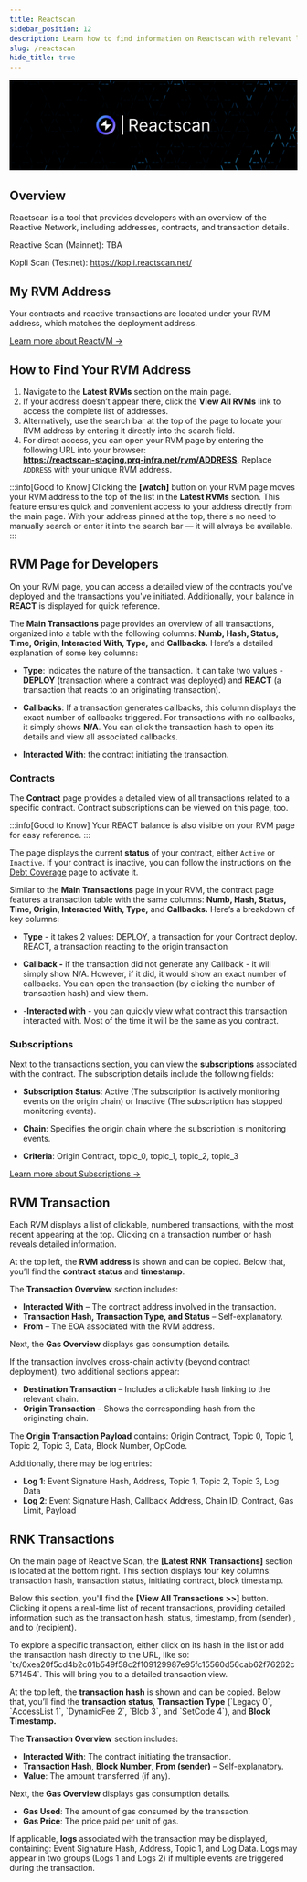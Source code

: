 ```yaml
---
title: Reactscan
sidebar_position: 12
description: Learn how to find information on Reactscan with relevant links and pictures.
slug: /reactscan
hide_title: true
---
```


![Economy](./img/reactscan.jpg)

## Overview 

Reactscan is a tool that provides developers with an overview of the Reactive Network, including addresses, contracts, and transaction details.

Reactive Scan (Mainnet): TBA

Kopli Scan (Testnet): https://kopli.reactscan.net/

## My RVM Address

Your contracts and reactive transactions are located under your RVM address, which matches the deployment address.

[Learn more about ReactVM →](./reactvm.md)

## How to Find Your RVM Address

1. Navigate to the **Latest RVMs** section on the main page.
2. If your address doesn’t appear there, click the **View All RVMs** link to access the complete list of addresses.
3. Alternatively, use the search bar at the top of the page to locate your RVM address by entering it directly into the search field.
4. For direct access, you can open your RVM page by entering the following URL into your browser:  
   **https://reactscan-staging.prq-infra.net/rvm/ADDRESS**. Replace `ADDRESS` with your unique RVM address.

:::info[Good to Know]
Clicking the **[watch]** button on your RVM page moves your RVM address to the top of the list in the **Latest RVMs** section. This feature ensures quick and convenient access to your address directly from the main page. With your address pinned at the top, there's no need to manually search or enter it into the search bar — it will always be available.
:::

## RVM Page for Developers

On your RVM page, you can access a detailed view of the contracts you've deployed and the transactions you've initiated. Additionally, your balance in **REACT** is displayed for quick reference.

The **Main Transactions** page provides an overview of all transactions, organized into a table with the following columns: **Numb, Hash, Status, Time, Origin, Interacted With, Type,** and **Callbacks.** Here’s a detailed explanation of some key columns:

- **Type**: indicates the nature of the transaction. It can take two values - **DEPLOY** (transaction where a contract was deployed) and **REACT** (a transaction that reacts to an originating transaction).

- **Callbacks**: If a transaction generates callbacks, this column displays the exact number of callbacks triggered. For transactions with no callbacks, it simply shows **N/A**. You can click the transaction hash to open its details and view all associated callbacks.

- **Interacted With**: the contract initiating the transaction.

### Contracts

The **Contract** page provides a detailed view of all transactions related to a specific contract. Contract subscriptions can be viewed on this page, too.

:::info[Good to Know]
Your REACT balance is also visible on your RVM page for easy reference.
:::

The page displays the current **status** of your contract, either `Active` or `Inactive`. If your contract is inactive, you can follow the instructions on the [Debt Coverage](./economy.md#direct-transfers) page to activate it.

Similar to the **Main Transactions** page in your RVM, the contract page features a transaction table with the same columns: **Numb, Hash, Status, Time, Origin, Interacted With, Type,** and **Callbacks.** Here’s a breakdown of key columns:

- **Type** - it takes 2 values: DEPLOY, a transaction for your Contract deploy. REACT, a transaction reacting to the origin transaction

- **Callback -**  if the transaction did not generate any Callback - it will simply show N/A. However, if it did, it would show an exact number of callbacks. You can open the transaction (by clicking the number of transaction hash) and view them.

- -**Interacted with** - you can quickly view what contract this transaction interacted with. Most of the time it will be the same as you contract.

### Subscriptions

Next to the transactions section, you can view the **subscriptions** associated with the contract. The subscription details include the following fields:

- **Subscription Status**: Active (The subscription is actively monitoring events on the origin chain) or Inactive (The subscription has stopped monitoring events).

- **Chain**: Specifies the origin chain where the subscription is monitoring events.

- **Criteria**: Origin Contract, topic_0, topic_1, topic_2, topic_3

[Learn more about Subscriptions →](./subscriptions.md)

## RVM Transaction

Each RVM displays a list of clickable, numbered transactions, with the most recent appearing at the top. Clicking on a transaction number or hash reveals detailed information.

At the top left, the **RVM address** is shown and can be copied. Below that, you’ll find the **contract status** and **timestamp**.

The **Transaction Overview** section includes:

* **Interacted With** – The contract address involved in the transaction.
* **Transaction Hash, Transaction Type, and Status** – Self-explanatory.
* **From** – The EOA associated with the RVM address.

Next, the **Gas Overview** displays gas consumption details.

If the transaction involves cross-chain activity (beyond contract deployment), two additional sections appear:

* **Destination Transaction** – Includes a clickable hash linking to the relevant chain.
* **Origin Transaction** – Shows the corresponding hash from the originating chain.

The **Origin Transaction Payload** contains: Origin Contract, Topic 0, Topic 1, Topic 2, Topic 3, Data, Block Number, OpCode.

Additionally, there may be log entries:

* **Log 1**: Event Signature Hash, Address, Topic 1, Topic 2, Topic 3, Log Data
* **Log 2**: Event Signature Hash, Callback Address, Chain ID, Contract, Gas Limit, Payload

## RNK Transactions

On the main page of Reactive Scan, the **\[Latest RNK Transactions\]** section is located at the bottom right. This section displays four key columns: transaction hash, transaction status, initiating contract, block timestamp.

Below this section, you'll find the **\[View All Transactions \>\>\]** button. Clicking it opens a real-time list of recent transactions, providing detailed information such as the transaction hash, status, timestamp, from (sender) , and to (recipient).

To explore a specific transaction, either click on its hash in the list or add the transaction hash directly to the URL, like so: \`tx/0xea20f5cd4b2c01b549f58c2f109129987e95fc15560d56cab62f76262c571454\`. This will bring you to a detailed transaction view.

At the top left, the **transaction hash** is shown and can be copied. Below that, you’ll find the **transaction status**, **Transaction Type** (\`Legacy 0\`, \`AccessList 1\`, \`DynamicFee 2\`, \`Blob 3\`, and \`SetCode 4\`), and **Block Timestamp.**

The **Transaction Overview** section includes:

- **Interacted With**: The contract initiating the transaction.
- **Transaction Hash**, **Block Number**, **From (sender)** – Self-explanatory.
- **Value**: The amount transferred (if any).

Next, the **Gas Overview** displays gas consumption details.

- **Gas Used**: The amount of gas consumed by the transaction.
- **Gas Price**: The price paid per unit of gas.

If applicable, **logs** associated with the transaction may be displayed, containing: Event Signature Hash, Address, Topic 1, and Log Data. Logs may appear in two groups (Logs 1 and Logs 2\) if multiple events are triggered during the transaction.
